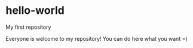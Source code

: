 # hello-world
My first repository

Everyone is welcome to my repository! You can do here what you want =)
